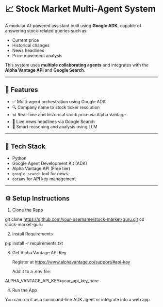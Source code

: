 # 📈 Stock Market Multi-Agent System

A modular AI-powered assistant built using **Google ADK**, capable of answering stock-related queries such as:
- Current price
- Historical changes
- News headlines
- Price movement analysis

This system uses **multiple collaborating agents** and integrates with the **Alpha Vantage API** and **Google Search**.

---

## 🚀 Features

- ✅ Multi-agent orchestration using Google ADK
- 🔍 Company name to stock ticker resolution
- 📊 Real-time and historical stock price via Alpha Vantage
- 📰 Live news headlines via Google Search
- 🧠 Smart reasoning and analysis using LLM

---

## 🧰 Tech Stack

- Python
- Google Agent Development Kit (ADK)
- Alpha Vantage API (Free tier)
- `google_search` tool for news
- `dotenv` for API key management

---

## ⚙️ Setup Instructions

 1. Clone the Repo

git clone https://github.com/your-username/stock-market-guru.git
cd stock-market-guru

2. Install Requirements
   
pip install -r requirements.txt

3. Get Alpha Vantage API Key

    Register at https://www.alphavantage.co/support/#api-key

    Add it to a .env file:

ALPHA_VANTAGE_API_KEY=your_api_key_here

4. Run the App

You can run it as a command-line ADK agent or integrate into a web app.
